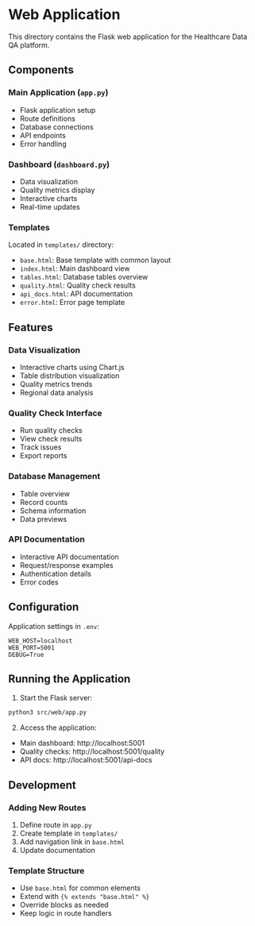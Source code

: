 # Web Application

This directory contains the Flask web application for the Healthcare Data QA platform.

## Components

### Main Application (`app.py`)
- Flask application setup
- Route definitions
- Database connections
- API endpoints
- Error handling

### Dashboard (`dashboard.py`)
- Data visualization
- Quality metrics display
- Interactive charts
- Real-time updates

### Templates
Located in `templates/` directory:
- `base.html`: Base template with common layout
- `index.html`: Main dashboard view
- `tables.html`: Database tables overview
- `quality.html`: Quality check results
- `api_docs.html`: API documentation
- `error.html`: Error page template

## Features

### Data Visualization
- Interactive charts using Chart.js
- Table distribution visualization
- Quality metrics trends
- Regional data analysis

### Quality Check Interface
- Run quality checks
- View check results
- Track issues
- Export reports

### Database Management
- Table overview
- Record counts
- Schema information
- Data previews

### API Documentation
- Interactive API documentation
- Request/response examples
- Authentication details
- Error codes

## Configuration

Application settings in `.env`:
```
WEB_HOST=localhost
WEB_PORT=5001
DEBUG=True
```

## Running the Application

1. Start the Flask server:
```bash
python3 src/web/app.py
```

2. Access the application:
- Main dashboard: http://localhost:5001
- Quality checks: http://localhost:5001/quality
- API docs: http://localhost:5001/api-docs

## Development

### Adding New Routes
1. Define route in `app.py`
2. Create template in `templates/`
3. Add navigation link in `base.html`
4. Update documentation

### Template Structure
- Use `base.html` for common elements
- Extend with `{% extends "base.html" %}`
- Override blocks as needed
- Keep logic in route handlers
